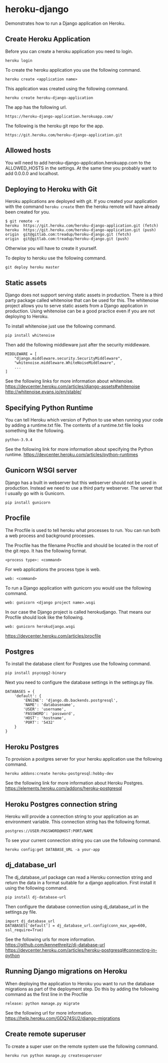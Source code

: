 # heroku-django
Demonstrates how to run a Django application on Heroku.

## Create Heroku Application
Before you can create a heroku application you need to login.

    heroku login

To create the heroku application you use the following command.

    heroku create <application name>

This application was created using the following command.

    heroku create heroku-django-application

The app has the following url.

    https://heroku-django-application.herokuapp.com/

The following is the heroku git repo for the app.

    https://git.heroku.com/heroku-django-application.git

## Allowed hosts
You will need to add heroku-django-application.herokuapp.com to the
ALLOWED_HOSTS in the settings. At the same time you probably want to
add 0.0.0.0 and localhost.

## Deploying to Heroku with Git
Heroku applications are deployed with git. If you created your
application with the command `heroku create` then the heroku remote
will have already been created for you.

    $ git remote -v
    heroku	https://git.heroku.com/heroku-django-application.git (fetch)
    heroku	https://git.heroku.com/heroku-django-application.git (push)
    origin	git@gitlab.com:treadup/heroku-django.git (fetch)
    origin	git@gitlab.com:treadup/heroku-django.git (push)

Otherwise you will have to create it yourself.

To deploy to heroku use the following command.

    git deploy heroku master

## Static assets
Django does not support serving static assets in production. There is
a third party package called whitenoise that can be used for this.
The whitenoise project allows you to serve static assets from a Django
application in production. Using whitenoise can be a good practice
even if you are not deploying to Heroku.

To install whitenoise just use the following command.

    pip install whitenoise

Then add the following middleware just after the security middleware.

    MIDDLEWARE = [
        "django.middleware.security.SecurityMiddleware",
        "whitenoise.middleware.WhiteNoiseMiddleware",
        ...
    ]

See the following links for more information about whitenoise.
https://devcenter.heroku.com/articles/django-assets#whitenoise
http://whitenoise.evans.io/en/stable/

## Specifying Python Runtime
You can tell Heroku which version of Python to use when running your
code by adding a runtime.txt file. The contents of a runtime.txt file
looks something like the following.

    python-3.9.4

See the following link for more information about specifying the
Python runtime.
https://devcenter.heroku.com/articles/python-runtimes

## Gunicorn WSGI server
Django has a built in webserver but this webserver should not be used
in production. Instead we need to use a third party webserver. The
server that I usually go with is Gunicorn.

    pip install gunicorn

## Procfile
The Procfile is used to tell heroku what processes to run. You can run
both a web process and background processes.

The Procfile has the filename Procfile and should be located in the
root of the git repo. It has the following format.

    <process type>: <command>

For web applications the process type is web.

    web: <command>

To run a Django application with gunicorn you would use the following
command.

    web: gunicorn <django project name>.wsgi

In our case the Django project is called herokudjango. That means our
Procfile should look like the following.

    web: gunicorn herokudjango.wsgi

https://devcenter.heroku.com/articles/procfile

## Postgres
To install the database client for Postgres use the following command.

    pip install psycopg2-binary

Next you need to configure the database settings in the settings.py
file.

    DATABASES = {
        'default': {
            'ENGINE': 'django.db.backends.postgresql',
            'NAME': 'databasename',
            'USER': 'username',
            'PASSWORD': 'password',
            'HOST': 'hostname',
            'PORT': '5432'
        }
    }

## Heroku Postgres
To provision a postgres server for your heroku application use the
following command.

    heroku addons:create heroku-postgresql:hobby-dev

See the following link for more information about Heroku Postgres.
https://elements.heroku.com/addons/heroku-postgresql

## Heroku Postgres connection string
Heroku will provide a connection string to your application as an
environment variable. This connection string has the following format.

    postgres://USER:PASSWORD@HOST:PORT/NAME

To see your current connection string you can use the following command.

    heroku config:get DATABASE_URL -a your-app

## dj_database_url
The dj_database_url package can read a Heroku connection string and
return the data in a format suitable for a django application. First
install it using the following command.

    pip install dj-database-url

Then configure the database connection using dj_database_url in the
settings.py file.

    import dj_database_url
    DATABASES['default'] = dj_database_url.config(conn_max_age=600, ssl_require=True)

See the following urls for more information.
https://github.com/kennethreitz/dj-database-url
https://devcenter.heroku.com/articles/heroku-postgresql#connecting-in-python

## Running Django migrations on Heroku
When deploying the application to Heroku you want to run the database
migrations as part of the deployment step. Do this by adding the
following command as the first line in the Procfile

    release: python manage.py migrate

See the following url for more information.
https://help.heroku.com/GDQ74SU2/django-migrations

## Create remote superuser
To create a super user on the remote system use the following command.

    heroku run python manage.py createsuperuser
